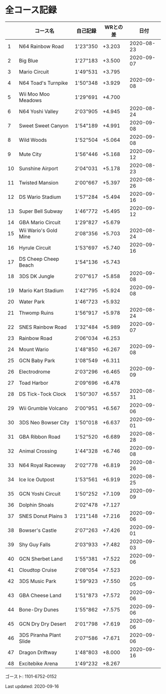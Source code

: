 # 全コース記録

||コース名|自己記録|WRとの差|日付
|--|--|--|--|--|
|1|N64 Rainbow Road|1'23"350|+3.203|2020-08-23|
|2|Big Blue|1'27"183|+3.500|2020-09-07|
|3|Mario Circuit|1'49"531|+3.795||
|4|N64 Toad's Turnpike|1'50"348|+3.929|2020-09-08|
|5|Wii Moo Moo Meadows|1'29"691|+4.700||
|6|N64 Yoshi Valley|2'03"905|+4.945|2020-08-24|
|7|Sweet Sweet Canyon|1'54"189|+4.991|2020-09-08|
|8|Wild Woods|1'52"504|+5.064|2020-09-08|
|9|Mute City|1'56"446|+5.168|2020-09-12|
|10|Sunshine Airport|2'04"031|+5.178|2020-08-23|
|11|Twisted Mansion|2'00"667|+5.397|2020-08-26|
|12|DS Wario Stadium|1'57"284|+5.494|2020-09-16|
|13|Super Bell Subway|1'46"772|+5.495|2020-09-12|
|14|GBA Mario Circuit|1'29"827|+5.679||
|15|Wii Wario's Gold Mine|2'08"356|+5.703|2020-08-24|
|16|Hyrule Circuit|1'53"697|+5.740|2020-09-16|
|17|DS Cheep Cheep Beach|1'54"136|+5.743||
|18|3DS DK Jungle|2'07"617|+5.858|2020-09-08|
|19|Mario Kart Stadium|1'42"795|+5.924|2020-09-08|
|20|Water Park|1'46"723|+5.932||
|21|Thwomp Ruins|1'56"917|+5.978|2020-08-24|
|22|SNES Rainbow Road|1'32"484|+5.989|2020-09-07|
|23|Rainbow Road|2'06"034|+6.253||
|24|Mount Wario|1'48"850|+6.267|2020-09-08|
|25|GCN Baby Park|1'08"549|+6.311||
|26|Electrodrome|2'03"296|+6.465|2020-09-09|
|27|Toad Harbor|2'09"696|+6.478||
|28|DS Tick-Tock Clock|1'50"307|+6.557|2020-08-31|
|29|Wii Grumble Volcano|2'00"951|+6.567|2020-09-06|
|30|3DS Neo Bowser City|1'50"018|+6.637|2020-09-01|
|31|GBA Ribbon Road|1'52"520|+6.689|2020-08-28|
|32|Animal Crossing|1'44"328|+6.746|2020-09-08|
|33|N64 Royal Raceway|2'02"778|+6.819|2020-08-26|
|34|Ice Ice Outpost|1'53"561|+6.919|2020-08-25|
|35|GCN Yoshi Circuit|1'50"252|+7.109|2020-09-09|
|36|Dolphin Shoals|2'02"478|+7.127||
|37|SNES Donut Plains 3|1'21"148|+7.216|2020-09-06|
|38|Bowser's Castle|2'07"263|+7.426|2020-09-01|
|39|Shy Guy Falls|2'03"933|+7.482|2020-09-03|
|40|GCN Sherbet Land|1'55"381|+7.522|2020-09-06|
|41|Cloudtop Cruise|2'08"054|+7.523||
|42|3DS Music Park|1'59"923|+7.550|2020-09-05|
|43|GBA Cheese Land|1'51"873|+7.572|2020-09-06|
|44|Bone-Dry Dunes|1'55"862|+7.575|2020-09-06|
|45|GCN Dry Dry Desert|2'01"798|+7.619|2020-09-06|
|46|3DS Piranha Plant Slide|2'07"586|+7.671|2020-09-06|
|47|Dragon Driftway|1'48"803|+8.000|2020-09-16|
|48|Excitebike Arena|1'49"232|+8.267||

ゴースト: 1101-6752-0152

Last updated: 2020-09-16
